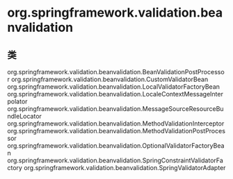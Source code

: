 # org.springframework.validation.beanvalidation

## 类

org.springframework.validation.beanvalidation.BeanValidationPostProcessor
org.springframework.validation.beanvalidation.CustomValidatorBean
org.springframework.validation.beanvalidation.LocalValidatorFactoryBean
org.springframework.validation.beanvalidation.LocaleContextMessageInterpolator
org.springframework.validation.beanvalidation.MessageSourceResourceBundleLocator
org.springframework.validation.beanvalidation.MethodValidationInterceptor
org.springframework.validation.beanvalidation.MethodValidationPostProcessor
org.springframework.validation.beanvalidation.OptionalValidatorFactoryBean
org.springframework.validation.beanvalidation.SpringConstraintValidatorFactory
org.springframework.validation.beanvalidation.SpringValidatorAdapter




